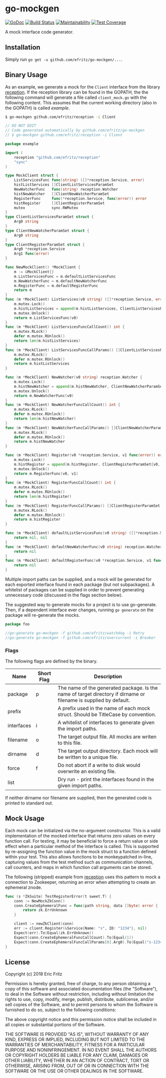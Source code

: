 # go-mockgen

[![GoDoc](https://godoc.org/github.com/efritz/go-mockgen?status.svg)](https://godoc.org/github.com/efritz/go-mockgen)
[![Build Status](https://secure.travis-ci.org/efritz/go-mockgen.png)](http://travis-ci.org/efritz/go-mockgen)
[![Maintainability](https://api.codeclimate.com/v1/badges/8546037d609e215de82d/maintainability)](https://codeclimate.com/github/efritz/go-mockgen/maintainability)
[![Test Coverage](https://api.codeclimate.com/v1/badges/8546037d609e215de82d/test_coverage)](https://codeclimate.com/github/efritz/go-mockgen/test_coverage)

A mock interface code generator.

## Installation

Simply run `go get -u github.com/efritz/go-mockgen/...`.

## Binary Usage

As an example, we generate a mock for the `Client` interface from the library
[reception](https://github.com/efritz/reception). If the reception library can
be found in the GOPATH, the the following command will generate a file called
`client_mock.go` with the following content. This assumes that the current
working directory (also in the GOPATH) is called *example*.

```bash
$ go-mockgen github.com/efritz/reception -i Client
```

```go
// DO NOT EDIT
// Code generated automatically by github.com/efritz/go-mockgen
// $ go-mockgen github.com/efritz/reception -i Client

package example

import (
	reception "github.com/efritz/reception"
	"sync"
)

type MockClient struct {
	ListServicesFunc func(string) ([]*reception.Service, error)
	histListServices []ClientListServicesParamSet
	NewWatcherFunc   func(string) reception.Watcher
	histNewWatcher   []ClientNewWatcherParamSet
	RegisterFunc     func(*reception.Service, func(error)) error
	histRegister     []ClientRegisterParamSet
	mutex            sync.RWMutex
}
type ClientListServicesParamSet struct {
	Arg0 string
}
type ClientNewWatcherParamSet struct {
	Arg0 string
}
type ClientRegisterParamSet struct {
	Arg0 *reception.Service
	Arg1 func(error)
}

func NewMockClient() *MockClient {
	m := &MockClient{}
	m.ListServicesFunc = m.defaultListServicesFunc
	m.NewWatcherFunc = m.defaultNewWatcherFunc
	m.RegisterFunc = m.defaultRegisterFunc
	return m
}
func (m *MockClient) ListServices(v0 string) ([]*reception.Service, error) {
	m.mutex.Lock()
	m.histListServices = append(m.histListServices, ClientListServicesParamSet{v0})
	m.mutex.Unlock()
	return m.ListServicesFunc(v0)
}
func (m *MockClient) ListServicesFuncCallCount() int {
	m.mutex.RLock()
	defer m.mutex.RUnlock()
	return len(m.histListServices)
}
func (m *MockClient) ListServicesFuncCallParams() []ClientListServicesParamSet {
	m.mutex.RLock()
	defer m.mutex.RUnlock()
	return m.histListServices
}

func (m *MockClient) NewWatcher(v0 string) reception.Watcher {
	m.mutex.Lock()
	m.histNewWatcher = append(m.histNewWatcher, ClientNewWatcherParamSet{v0})
	m.mutex.Unlock()
	return m.NewWatcherFunc(v0)
}
func (m *MockClient) NewWatcherFuncCallCount() int {
	m.mutex.RLock()
	defer m.mutex.RUnlock()
	return len(m.histNewWatcher)
}
func (m *MockClient) NewWatcherFuncCallParams() []ClientNewWatcherParamSet {
	m.mutex.RLock()
	defer m.mutex.RUnlock()
	return m.histNewWatcher
}

func (m *MockClient) Register(v0 *reception.Service, v1 func(error)) error {
	m.mutex.Lock()
	m.histRegister = append(m.histRegister, ClientRegisterParamSet{v0, v1})
	m.mutex.Unlock()
	return m.RegisterFunc(v0, v1)
}
func (m *MockClient) RegisterFuncCallCount() int {
	m.mutex.RLock()
	defer m.mutex.RUnlock()
	return len(m.histRegister)
}
func (m *MockClient) RegisterFuncCallParams() []ClientRegisterParamSet {
	m.mutex.RLock()
	defer m.mutex.RUnlock()
	return m.histRegister
}

func (m *MockClient) defaultListServicesFunc(v0 string) ([]*reception.Service, error) {
	return nil, nil
}
func (m *MockClient) defaultNewWatcherFunc(v0 string) reception.Watcher {
	return nil
}
func (m *MockClient) defaultRegisterFunc(v0 *reception.Service, v1 func(error)) error {
	return nil
}
```

Multiple import paths can be supplied, and a mock will be generated for each
exported interface found in each package (but not subpackages). A whitelist
of packages can be supplied in order to prevent generating unnecessary code
(discussed in the flags section below).

The suggested way to generate mocks for a project is to use go-generate. Then,
if a dependent interface ever changes, running `go generate` on the package will
re-generate the mocks.

```go
package foo

//go:generate go-mockgen -f github.com/efritz/watchdog -i Retry
//go:generate go-mockgen -f github.com/efritz/overcurrent -i Breaker
```

### Flags

The following flags are defined by the binary.

| Name       | Short Flag | Description  |
| ---------- | ---------- | ------------ |
| package    | p          | The name of the generated package. Is the name of target directory if dirname or filename is supplied by default. |
| prefix     |            | A prefix used in the name of each mock struct. Should be TitleCase by convention. |
| interfaces | i          | A whitelist of interfaces to generate given the import paths. |
| filename   | o          | The target output file. All mocks are writen to this file. |
| dirname    | d          | The target output directory. Each mock will be written to a unique file. |
| force      | f          | Do not abort if a write to disk would overwrite an existing file. |
| list       |            | Dry run - print the interfaces found in the given import paths. |

If neither dirname nor filename are supplied, then the generated code is printed to standard out.

## Mock Usage

Each mock can be initialized via the no-argument constructor. This is a valid
implementation of the mocked interface that returns zero values on every function
call. For testing, it may be beneficial to force a return value or side effect when
a particular method of the interface is called. This is supported by re-assigning
the function value in the mock struct to a function defined within your test. This
also allows functions to be monkeypatched in-line, capturing values from the test
method such as communication channels, call counters, and maps in which function
call arguments can be stored.

The following (stripped) example from [reception](https://github.com/efritz/reception)
uses this pattern to mock a connection to Zookeeper, returning an error when attempting
to create an ephemeral znode.

```go
func (s *ZkSuite) TestRegisterError(t sweet.T) {
    conn := NewMockZkConn()
    conn.CreateEphemeralFunc = func(path string, data []byte) error {
        return zk.ErrUnknown
    }

    client := newZkClient(conn)
    err := client.Register(&Service{Name: "s", ID: "1234"}, nil)
    Expect(err).To(Equal(zk.ErrUnknown))
    Expect(conn.CreateEphemeralFuncCallCount).To(Equal(1))
    Expect(conn.CreateEphemeralFuncCallParams[0].Arg0).To(Equal("s-1234"))
}
```

## License

Copyright (c) 2018 Eric Fritz

Permission is hereby granted, free of charge, to any person obtaining a copy
of this software and associated documentation files (the "Software"), to deal
in the Software without restriction, including without limitation the rights
to use, copy, modify, merge, publish, distribute, sublicense, and/or sell
copies of the Software, and to permit persons to whom the Software is
furnished to do so, subject to the following conditions:

The above copyright notice and this permission notice shall be included in
all copies or substantial portions of the Software.

THE SOFTWARE IS PROVIDED "AS IS", WITHOUT WARRANTY OF ANY KIND, EXPRESS OR
IMPLIED, INCLUDING BUT NOT LIMITED TO THE WARRANTIES OF MERCHANTABILITY,
FITNESS FOR A PARTICULAR PURPOSE AND NONINFRINGEMENT. IN NO EVENT SHALL THE
AUTHORS OR COPYRIGHT HOLDERS BE LIABLE FOR ANY CLAIM, DAMAGES OR OTHER
LIABILITY, WHETHER IN AN ACTION OF CONTRACT, TORT OR OTHERWISE, ARISING FROM,
OUT OF OR IN CONNECTION WITH THE SOFTWARE OR THE USE OR OTHER DEALINGS IN
THE SOFTWARE.
